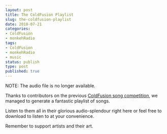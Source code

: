 ```yaml
---
layout: post
title: The ColdFusion Playlist
slug: the-coldfusion-playlist
date: 2010-07-21
categories:
- ColdFusion
- monkehRadio
tags:
- ColdFusion
- monkehRadio
- music
status: publish
type: post
published: true
---
```

NOTE: The audio file is no longer available.

<p>Thanks to contributors on the previous <a title="View the ColdFusion song competition post" href="http://www.mattgifford.co.uk/if-coldfusion-was-a-song-competition/" target="_blank">ColdFusion song competition</a>, we managed to generate a fantastic playlist of songs.</p>
<p>Listen to them all in their glorious audio-splendour right here or feel free to download to listen to at your convenience.</p>
<p>Remember to support artists and their art.</p>
